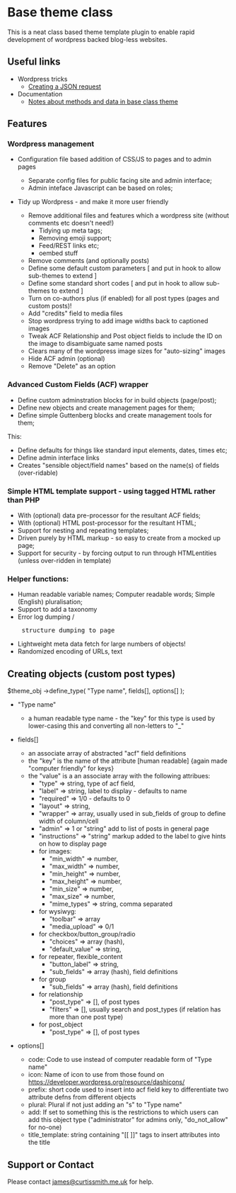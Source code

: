 # Base theme class

This is a neat class based theme template plugin to enable rapid development of wordpress backed blog-less websites.

## Useful links

* Wordpress tricks
  * [Creating a JSON request](json-request.md)
* Documentation
  * [Notes about methods and data in base class theme](CODING.md)

## Features

### Wordpress management

* Configuration file based addition of CSS/JS to pages and to admin pages

  * Separate config files for public facing site and admin interface;
  * Admin inteface Javascript can be based on roles;

* Tidy up Wordpress - and make it more user friendly

  * Remove additional files and features which a wordpress site (without comments etc doesn't need!)
    * Tidying up meta tags;
    * Removing emoji support;
    * Feed/REST links etc;
    * oembed stuff
  * Remove comments (and optionally posts)
  * Define some default custom parameters [ and put in hook to allow sub-themes to extend ]
  * Define some standard short codes [ and put in hook to allow sub-themes to extend ]
  * Turn on co-authors plus (if enabled) for all post types (pages and custom posts)!
  * Add "credits" field to media files
  * Stop wordpress trying to add image widths back to captioned images
  * Tweak ACF Relationship and Post object fields to include the ID on the image to disambiguate same named posts 
  * Clears many of the wordpress image sizes for "auto-sizing" images
  * Hide ACF admin (optional)
  * Remove "Delete" as an option
  
### Advanced Custom Fields (ACF) wrapper 

* Define custom adminstration blocks for in build objects (page/post);
* Define new objects and create management pages for them;
* Define simple Guttenberg blocks and create management tools for them;

This:

* Define defaults for things like standard input elements, dates, times etc;
* Define admin interface links
* Creates "sensible object/field names" based on the name(s) of fields (over-ridable)

### Simple HTML template support - using tagged HTML rather than PHP

* With (optional) data pre-processor for the resultant ACF fields;
* With (optional) HTML post-processor for the resultant HTML;
* Support for nesting and repeating templates;
* Driven purely by HTML markup - so easy to create from a mocked up page;
* Support for security - by forcing output to run through HTMLentities (unless over-ridden in template)

### Helper functions:

* Human readable variable names; Computer readable words; Simple (English) pluralisation;
* Support to add a taxonomy
* Error log dumping / <pre> structure dumping to page
* Lightweight meta data fetch for large numbers of objects!
* Randomized encoding of URLs, text

## Creating objects (custom post types)

$theme_obj
  ->define_type( "Type name", fields[], options[] );

* "Type name"
    * a human readable type name - the "key" for this type is used by lower-casing this and converting all non-letters to "_"
   
* fields[]
    * an associate array of abstracted "acf" field definitions
    * the "key" is the name of the attribute [human readable] {again made "computer friendly" for keys}
    * the "value" is a an associate array with the following attribues:
        * "type"         =>  string, type of acf field,
        * "label"        =>  string, label to display - defaults to name
        * "required"     =>  1/0 - defaults to 0
        * "layout"       =>  string,
        * "wrapper"      =>  array, usually used in sub_fields of group to define width of column/cell
        * "admin"        =>  1 or "string" add to list of posts in general page
        * "instructions" => "string" markup added to the label to give hints on how to display page
        * for images:
            * "min_width"     => number,
            * "max_width"     => number,
            * "min_height"    => number,
            * "max_height"    => number,
            * "min_size"      => number,
            * "max_size"      => number,
            * "mime_types"    => string, comma separated
        * for wysiwyg:
            * "toolbar"       => array
            * "media_upload"  => 0/1
        * for checkbox/button_group/radio
            * "choices"       => array (hash),
            * "default_value" => string,
        * for repeater, flexible_content
            * "button_label"  => string,
            * "sub_fields"    => array (hash),  field definitions
        * for group
            * "sub_fields"    => array (hash),  field definitions
        * for relationship
            * "post_type"     => [],         of post types
            * "filters"       => [],         usually search and post_types (if relation has more than one post type)
        * for post_object
            * "post_type"     => [],         of post types

* options[]
    * code:   Code to use instead of computer readable form of "Type name"
    * icon:   Name of icon to use from those found on https://developer.wordpress.org/resource/dashicons/
    * prefix: short code used to insert into acf field key to differentiate two attribute defns from different objects
    * plural: Plural if not just adding an "s" to "Type name"
    * add: If set to something this is the restrictions to which users can add this object type ("administrator" for admins only, "do_not_allow" for no-one)
    * title_template: string containing "[[ ]]" tags to insert attributes into the title


## Support or Contact

Please contact james@curtissmith.me.uk for help.
